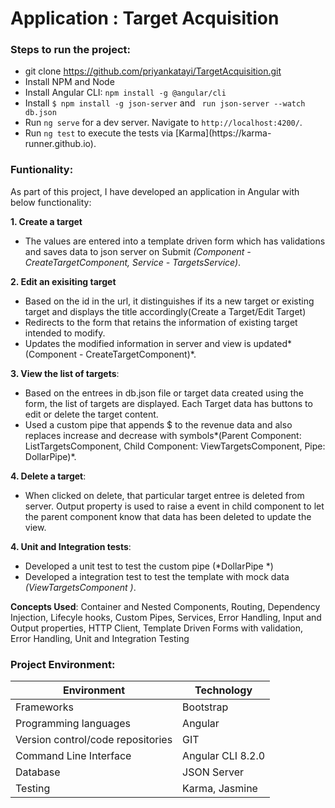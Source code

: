 # Application : Target Acquisition

### Steps to run the project:
- git clone https://github.com/priyankatayi/TargetAcquisition.git
- Install NPM and Node
- Install Angular CLI: `npm install -g @angular/cli`
- Install `$ npm install -g json-server` and ` run json-server --watch db.json`
- Run `ng serve` for a dev server. Navigate to `http://localhost:4200/`. 
- Run `ng test` to execute the tests via [Karma](https://karma-   runner.github.io).

### Funtionality:

As part of this project, I have developed an application in Angular with below functionality:

**1. Create a target**
- The values are entered into a template driven form which has validations 		and saves data to json server on Submit *(Component - CreateTargetComponent,  Service - TargetsService)*.

**2. Edit an exisiting target**
-  Based on the id in the url, it distinguishes if its a new target or existing target and displays the title accordingly(Create a Target/Edit Target)
- Redirects to the form that retains the information of existing target intended to modify.
- Updates the modified information in server and view is updated*(Component - CreateTargetComponent)*.

**3. View the list of targets**:
- Based on the entrees in db.json file or target data created using the form, the list of targets are displayed. Each Target data has buttons to edit or delete the target content.
- Used a custom pipe that appends $ to the revenue data and also replaces increase and decrease with symbols*(Parent Component: ListTargetsComponent, Child Component: ViewTargetsComponent, Pipe: DollarPipe)*.

**4. Delete a target**:
- When clicked on delete, that particular target entree is deleted from server. Output property is used to raise a event in child component to let the parent component know that data has been deleted to update the view.

**4. Unit and Integration tests**:
- Developed a unit test to test the custom pipe (*DollarPipe *)
- Developed a integration test to test the template with mock data 
*(ViewTargetsComponent )*.

**Concepts Used**: Container and Nested Components, Routing, Dependency Injection, Lifecyle hooks, Custom Pipes, Services, Error Handling, Input and Output properties, HTTP Client, Template Driven Forms with validation, Error Handling, Unit and Integration Testing

### Project Environment:
Environment | Technology
------------ | -------------
Frameworks | Bootstrap
Programming languages | Angular
Version control/code repositories | GIT
Command Line Interface | Angular CLI 8.2.0
Database| JSON Server
Testing| Karma, Jasmine
